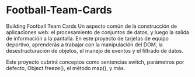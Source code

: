 # Football-Team-Cards
Building Football Team Cards
Un aspecto común de la construcción de aplicaciones web: el procesamiento de conjuntos de datos, y luego la salida de información a la pantalla. En este proyecto de tarjetas de equipo deportivo, aprenderás a trabajar con la manipulación del DOM, la desestructuración de objetos, el manejo de eventos y el filtrado de datos.

Este proyecto cubrirá conceptos como sentencias switch, parámetros por defecto, Object.freeze(), el método map(), y más.
